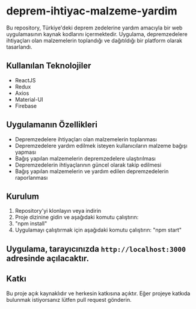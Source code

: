 # deprem-ihtiyac-malzeme-yardim

Bu repository, Türkiye'deki deprem zedelerine yardım amacıyla bir web uygulamasının kaynak kodlarını içermektedir. Uygulama, depremzedelere ihtiyaçları olan malzemelerin toplandığı ve dağıtıldığı bir platform olarak tasarlandı.

## Kullanılan Teknolojiler
- ReactJS
- Redux
- Axios
- Material-UI
- Firebase

## Uygulamanın Özellikleri
- Depremzedelere ihtiyaçları olan malzemelerin toplanması
- Depremzedelere yardım edilmek isteyen kullanıcıların malzeme bağışı yapması
- Bağış yapılan malzemelerin depremzedelere ulaştırılması
- Depremzedelerin ihtiyaçlarının güncel olarak takip edilmesi
- Bağış yapılan malzemelerin ve yardım edilen depremzedelerin raporlanması

## Kurulum
1. Repository'yi klonlayın veya indirin
2. Proje dizinine gidin ve aşağıdaki komutu çalıştırın:
3. "npm install"
4. Uygulamayı çalıştırmak için aşağıdaki komutu çalıştırın:
"npm start"


## Uygulama, tarayıcınızda `http://localhost:3000` adresinde açılacaktır.
## Katkı
Bu proje açık kaynaklıdır ve herkesin katkısına açıktır. Eğer projeye katkıda bulunmak istiyorsanız lütfen pull request gönderin.
